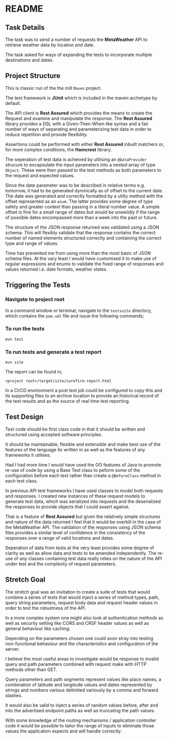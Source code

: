 # README

## Task Details
The task was to send a number of requests the **MetaWeather** API to retrieve weather data by location and date.

The task asked for ways of expanding the tests to incorporate multiple destinations and dates.

## Project Structure

This is classic run of the the mill `Maven` project.

The test framework is **JUnit** which is included in the maven archetype by default.

The API client is **Rest Assured** which provides the means to create the Request and examine and manipulate the response. The **Rest Assured** library provides a DSL with a Given-Then-When like syntax and a fair number of ways of separating and parameterizing test data in order to reduce repetition and provide flexibility.

Assertions could be performed with either **Rest Assured** inbuilt matchers or, for more complex conditions, the **Hamcrest** library.

The seperation of test data is acheived by utilising an `@DataProvider` strucure to encapsulate the input parameters into a nested array of type `Object`. These were then passed to the test methods as both parameters to the request and expected values.

Since the date parameter was to be described in relative terms e.g. tomorrow, it had to be generated dynmically as of offset to the current date. The date was generated and correctly formatted by a utilty method with the offset represented as an `enum`. The latter provides some degree of type safety and greater context than passing in a literal number value. A simple offset is fine for a small range of dates but would be unweildly if the range of possible dates encompassed more than a week into the past or future.

The structure of the JSON response returned was validated using a JSON schema. This will flexibly validate that the response contains the correct number of named elements structured correctly and containing the correct type and range of values.

Time has prevented me from using more than the most basic of JSON schema files. At the vary least I would have customised it to make use of regular expressions and enums to validate the fixed range of responses and values returned i.e. date formats, weather states.

## Triggering the Tests

### Navigate to project root

In a command window or terminal, navigate to the `testsuite` directory, which contains the `pom.xml` file and issue the following commands;

### To run the tests
`mvn test`

### To run tests and generate a test report
`mvn site`

The report can be found in;

`<project root>/target/site/surefire-report.html`

In a CI/CD environment a post test job could be configured to copy this and its supporting files to an archive location to provide an historical record of the test results and as the source of real time test reporting.

## Test Design

Test code should be first class code in that it should be written and structured using accepted software principles.

It should be maintainable, flexible and extensible and make best use of the features of the language its written in as well as the features of any frameworks it utilises.

Had I had more time I would have used the OO features of Java to promote re-use of code by using a Base Test class to peform some of the configuration before each test rather than create a `@BeforeClass` method in each test class.

In previous API test frameworks I have used classes to model both requests and responses. I created new instances of these request models to generate test data, which was serialized into requests and the deserialized the responses to provide objects that I could assert against.

That is a feature of **Rest Assured** but given the relatively simple structures and nature of the data returned I feel that it would be overkill in the case of the MetaWeather API. The validation of the responses using JSON schema files provides a similar level of confidence in the consistency of the responses over a range of valid locations and dates.

Seperation of data from tests at the very least provides some degree of clarity as well as allow data and tests to be amended independently. The re-use of any classes containing test data really relies on the nature of the API under test and the complexity of request parameters.

## Stretch Goal

The stretch goal was an invitation to create a suite of tests that would combine a series of tests that would inject a series of method types, path, query string parameters, request body data and request header values in order to test the robustness of the API.

In a more complex system one might also look at authentication methods as well as security setting like CORS and CRSF header values as well as general behaviour like caching.

Depending on the parameters chosen one could soon stray into testing non-functional behaviour and the characteristics and configuration of the server.

I believe the most useful areas to investigate would be response to invalid query and path parameters combined with request make with HTTP methods other than GET.

Query parameters and path segments represent values like place names, a combination of latitude and longitude values and dates represented by strings and numbers various delimited variously by a comma and forward slashes.

It would also be valid to inject a series of random values before, after and into the advertised endpoint paths as well as truncating the path values.

With some knowledge of the routing mechanisms / application controller code it would be possible to tailor the range of inputs to eliminate those values the application expects and will handle correctly.